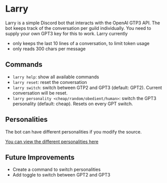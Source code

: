 # Larry

Larry is a simple Discord bot that interacts with the OpenAI GTP3 API. The bot keeps track of the conversation per guild
individually. You need to supply your own GPT3 key for this to work. Larry currently

- only keeps the last 10 lines of a conversation, to limit token usage
- only reads 300 chars per message

## Commands

- `larry help`: show all available commands
- `larry reset`: reset the conversation
- `larry switch`: switch between GTP2 and GPT3 (default: GPT2). Current conversation will be reset.
- `larry personality <cheap/random/obedient/human>`: switch the GPT3 personality (default: cheap). Resets on every GPT
  switch.

## Personalities

The bot can have different personalities if you modify the source.

[You can view the different personalities here](./PERSONALITIES.md)

## Future Improvements

- Create a command to switch personalities
- Add toggle to switch between GPT2 and GPT3